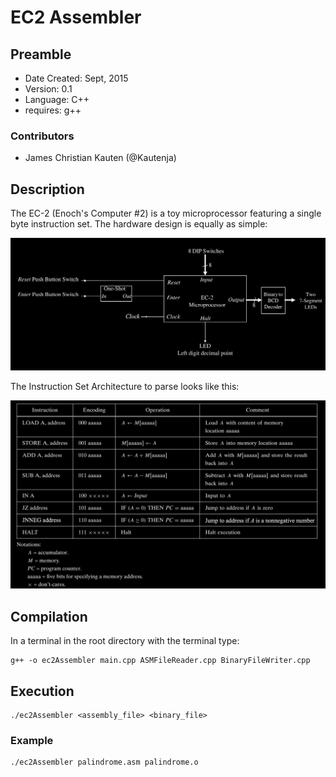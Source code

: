 # EC2 Assembler #

## Preamble ##

* Date Created: Sept, 2015
* Version: 0.1
* Language: C++
* requires: g++

### Contributors ###
* James Christian Kauten (@Kautenja)


## Description 

The EC-2 (Enoch's Computer #2) is a toy microprocessor featuring a single byte instruction set. The hardware design is equally as simple:

![Hardware](hardware.png)

The Instruction Set Architecture to parse looks like this:

![ISA](instruction_set_architecture.png)


## Compilation ##

In a terminal in the root directory with the terminal type:

    g++ -o ec2Assembler main.cpp ASMFileReader.cpp BinaryFileWriter.cpp
  
  
## Execution ##
  
    ./ec2Assembler <assembly_file> <binary_file>
  
### Example ###

    ./ec2Assembler palindrome.asm palindrome.o


